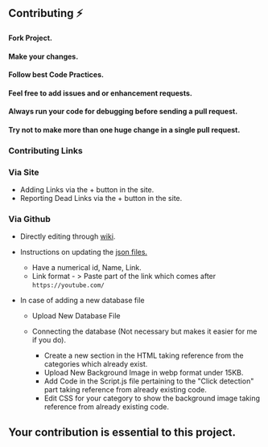 ## Contributing ⚡

#### Fork Project.
#### Make your changes.
#### Follow best Code Practices.
#### Feel free to add issues and or enhancement requests.
#### Always run your code for debugging before sending a pull request.
#### Try not to make more than one huge change in a single pull request.



### Contributing Links

### Via Site
- Adding Links via the + button in the site.
- Reporting Dead Links via the + button in the site.
### Via Github
- Directly editing through [wiki](https://github.com/n-ce/YTFLIX/wiki/).
- Instructions on updating the [json files.](https://github.com/n-ce/YTFLIX/wiki/)
  - Have a numerical id, Name, Link.
  - Link format - > Paste part of the link which comes after `https://youtube.com/`
- In case of adding a new database file

  - Upload New Database File

  - Connecting the database (Not necessary but makes it easier for me if you do).

    - Create a new section in the HTML taking reference from the categories which already exist.
    - Upload New Background Image in webp format under 15KB.
    - Add Code in the Script.js file pertaining to the "Click detection" part taking reference from already existing code.
    - Edit CSS for your category to show the background image taking reference from already existing code.
## Your contribution is essential to this project.
